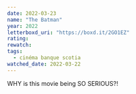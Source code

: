 ```yaml
---
date: 2022-03-23
name: "The Batman"
year: 2022
letterboxd_uri: "https://boxd.it/2GO1EZ"
rating: 
rewatch: 
tags:
  - cinéma banque scotia
watched_date: 2022-03-22
---
```


WHY is this movie being SO SERIOUS?!
